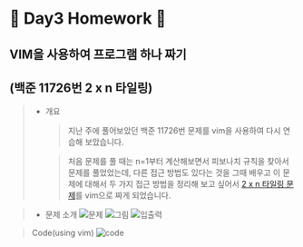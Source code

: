 🍋 Day3 Homework 🍋
=============

## VIM을 사용하여 프로그램 하나 짜기
(백준 11726번 2 x n 타일링)
-----------------------------

> - 개요
>   > 지난 주에 풀어보았던 백준 11726번 문제를 vim을 사용하여 다시 연습해 보았습니다.
>
>   > 처음 문제를 풀 때는 n=1부터 계산해보면서 피보나치 규칙을 찾아서 문제를 풀었었는데, 다른 접근 방법도 있다는 것을 그때 배우고 이 문제에 대해서 두 가지 접근 방법을 정리해 보고 싶어서 [2 x n 타일링 문제](https://www.acmicpc.net/problem/11726)를 vim으로 짜게 되었습니다.
   
> - 문제 소개
> ![문제](https://ifh.cc/g/cb4lz5.png)
> ![그림](https://ifh.cc/g/3VgN7I.png)
> ![입출력](https://ifh.cc/g/KlQkbO.png)
   
> Code(using vim)
> ![code](https://ifh.cc/g/oNiDI0.jpg)
> 